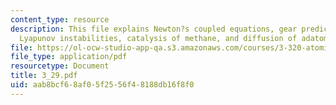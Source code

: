 ```yaml
---
content_type: resource
description: This file explains Newton?s coupled equations, gear predictor-corrector,
  Lyapunov instabilities, catalysis of methane, and diffusion of adatoms.
file: https://ol-ocw-studio-app-qa.s3.amazonaws.com/courses/3-320-atomistic-computer-modeling-of-materials-sma-5107-spring-2005/aab8bcf68af05f2556f48188db16f8f0_3_29.pdf
file_type: application/pdf
resourcetype: Document
title: 3_29.pdf
uid: aab8bcf6-8af0-5f25-56f4-8188db16f8f0
---
```


